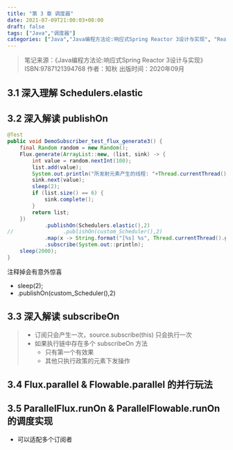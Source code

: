 ```yaml
---
title: "第 3 章 调度器"
date: 2021-07-09T21:00:03+08:00
draft: false
tags: ["Java","调度器"]
categories: ["Java","Java编程方法论:响应式Spring Reactor 3设计与实现", "Reactor"]
---
```


> 笔记来源：《Java编程方法论:响应式Spring Reactor 3设计与实现》ISBN:9787121394768 作者：知秋 出版时间：2020年09月

## 3.1 深入理解 Schedulers.elastic

## 3.2 深入解读 publishOn

```java
@Test
public void DemoSubscriber_test_flux_generate3() {
    final Random random = new Random();
    Flux.generate(ArrayList::new, (list, sink) -> {
        int value = random.nextInt(100);
        list.add(value);
        System.out.println("所发射元素产生的线程: "+Thread.currentThread().getName());
        sink.next(value);
        sleep(2);
        if (list.size() == 6) {
            sink.complete();
        }
        return list;
    })
            .publishOn(Schedulers.elastic(),2)
//                .publishOn(custom_Scheduler(),2)
            .map(x -> String.format("[%s] %s", Thread.currentThread().getName(), x))
            .subscribe(System.out::println);
    sleep(2000);
}
```

注释掉会有意外惊喜

- sleep(2);
- .publishOn(custom_Scheduler(),2)

## 3.3 深入解读 subscribeOn

> - 订阅只会产生一次，source.subscribe(this) 只会执行一次
> - 如果执行链中存在多个 subscribeOn 方法
>   - 只有第一个有效果
>   - 其他只执行政策的元素下发操作

## 3.4 Flux.parallel & Flowable.parallel 的并行玩法

## 3.5 ParallelFlux.runOn & ParallelFlowable.runOn 的调度实现

- 可以适配多个订阅者